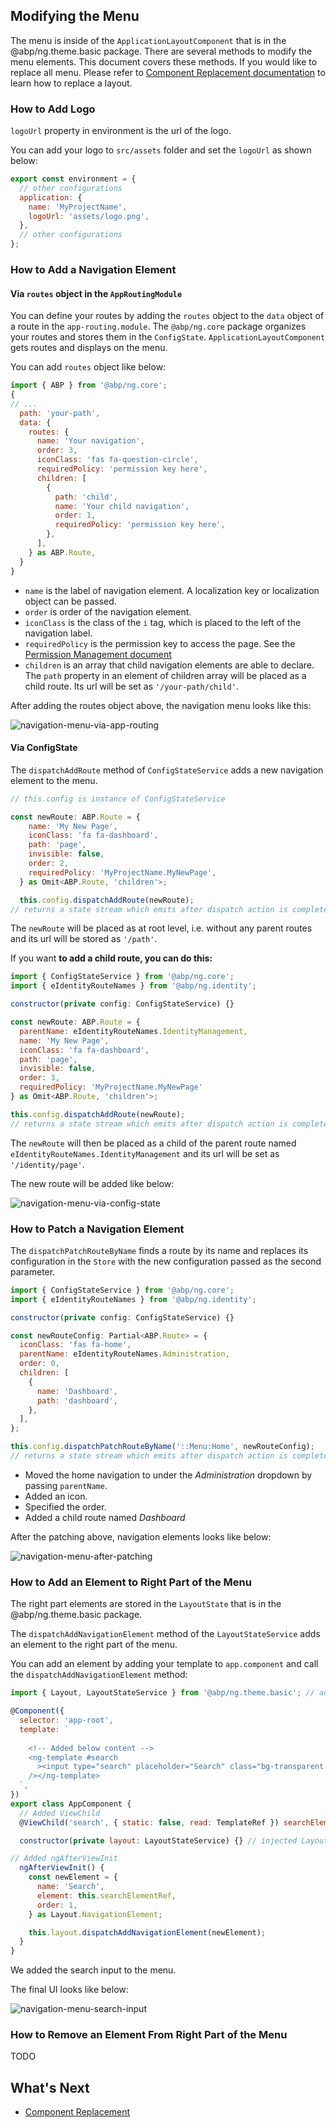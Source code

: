 ## Modifying the Menu

The menu is inside of the `ApplicationLayoutComponent` that is in the @abp/ng.theme.basic package. There are several methods to modify the menu elements. This document covers these methods. If you would like to replace all menu. Please refer to [Component Replacement documentation](./Component-Replacement.md) to learn how to replace a layout.


<!-- TODO: Replace layout replacement document with component replacement. Layout replacement document will be created.-->


### How to Add Logo

`logoUrl` property in environment is the url of the logo. 

You can add your logo to `src/assets` folder and set the `logoUrl` as shown below:

```js
export const environment = {
  // other configurations
  application: {
    name: 'MyProjectName',
    logoUrl: 'assets/logo.png',
  },
  // other configurations
};
```

### How to Add a Navigation Element

#### Via `routes` object in the `AppRoutingModule`

You can define your routes by adding the `routes` object to the `data` object of a route in the `app-routing.module`. The `@abp/ng.core` package organizes your routes and stores them in the `ConfigState`. `ApplicationLayoutComponent` gets routes and displays on the menu.

You can add `routes` object like below:

```js
import { ABP } from '@abp/ng.core';
{
// ...
  path: 'your-path',
  data: {
    routes: {
      name: 'Your navigation',
      order: 3,
      iconClass: 'fas fa-question-circle',
      requiredPolicy: 'permission key here',
      children: [
        {
          path: 'child',
          name: 'Your child navigation',
          order: 1,
          requiredPolicy: 'permission key here',
        },
      ],
    } as ABP.Route,
  }
}
```

- `name` is the label of navigation element. A localization key or localization object can be passed.
- `order` is order of the navigation element.
- `iconClass` is the class of the `i` tag, which is placed to the left of the navigation label.
- `requiredPolicy` is the permission key to access the page. See the [Permission Management document](./Permission-Management.md)
- `children` is an array that child navigation elements are able to declare. The `path` property in an element of children array will be placed as a child route. Its url will be set as `'/your-path/child'`.

After adding the routes object above, the navigation menu looks like this:

![navigation-menu-via-app-routing](./images/navigation-menu-via-app-routing.png)

#### Via ConfigState

The `dispatchAddRoute` method of `ConfigStateService` adds a new navigation element to the menu.

```js
// this.config is instance of ConfigStateService

const newRoute: ABP.Route = {
    name: 'My New Page',
    iconClass: 'fa fa-dashboard',
    path: 'page',
    invisible: false,
    order: 2,
    requiredPolicy: 'MyProjectName.MyNewPage',
  } as Omit<ABP.Route, 'children'>;

  this.config.dispatchAddRoute(newRoute);
// returns a state stream which emits after dispatch action is complete
```

The `newRoute` will be placed as at root level, i.e. without any parent routes and its url will be stored as `'/path'`.

If you want **to add a child route, you can do this:**

```js
import { ConfigStateService } from '@abp/ng.core';
import { eIdentityRouteNames } from '@abp/ng.identity';

constructor(private config: ConfigStateService) {}

const newRoute: ABP.Route = {
  parentName: eIdentityRouteNames.IdentityManagement,
  name: 'My New Page',
  iconClass: 'fa fa-dashboard',
  path: 'page',
  invisible: false,
  order: 3,
  requiredPolicy: 'MyProjectName.MyNewPage'
} as Omit<ABP.Route, 'children'>;

this.config.dispatchAddRoute(newRoute);
// returns a state stream which emits after dispatch action is complete
```

The `newRoute` will then be placed as a child of the parent route named `eIdentityRouteNames.IdentityManagement` and its url will be set as `'/identity/page'`.

The new route will be added like below:

![navigation-menu-via-config-state](./images/navigation-menu-via-config-state.png)

### How to Patch a Navigation Element

The `dispatchPatchRouteByName` finds a route by its name and replaces its configuration in the `Store` with the new configuration passed as the second parameter.

```js
import { ConfigStateService } from '@abp/ng.core';
import { eIdentityRouteNames } from '@abp/ng.identity';

constructor(private config: ConfigStateService) {}

const newRouteConfig: Partial<ABP.Route> = {
  iconClass: 'fas fa-home',
  parentName: eIdentityRouteNames.Administration,
  order: 0,
  children: [
    {
      name: 'Dashboard',
      path: 'dashboard',
    },
  ],
};

this.config.dispatchPatchRouteByName('::Menu:Home', newRouteConfig);
// returns a state stream which emits after dispatch action is complete
```

* Moved the home navigation to under the _Administration_ dropdown by passing `parentName`.
* Added an icon.
* Specified the order.
* Added a child route named _Dashboard_

After the patching above, navigation elements looks like below:

![navigation-menu-after-patching](./images/navigation-menu-after-patching.png)


### How to Add an Element to Right Part of the Menu

The right part elements are stored in the `LayoutState` that is in the @abp/ng.theme.basic package.

The `dispatchAddNavigationElement` method of the `LayoutStateService` adds an element to the right part of the menu. 

You can add an element by adding your template to `app.component` and call the `dispatchAddNavigationElement` method:

```js
import { Layout, LayoutStateService } from '@abp/ng.theme.basic'; // added this line

@Component({
  selector: 'app-root',
  template: `
  
    <!-- Added below content -->
    <ng-template #search
      ><input type="search" placeholder="Search" class="bg-transparent border-0"
    /></ng-template>
  `,
})
export class AppComponent {
  // Added ViewChild
  @ViewChild('search', { static: false, read: TemplateRef }) searchElementRef: TemplateRef<any>;

  constructor(private layout: LayoutStateService) {} // injected LayoutStateService

// Added ngAfterViewInit
  ngAfterViewInit() {
    const newElement = {
      name: 'Search',
      element: this.searchElementRef,
      order: 1,
    } as Layout.NavigationElement;

    this.layout.dispatchAddNavigationElement(newElement);
  }
}
```

We added the search input to the menu.

The final UI looks like below:

![navigation-menu-search-input](./images/navigation-menu-search-input.png)

### How to Remove an Element From Right Part of the Menu

TODO


## What's Next

* [Component Replacement](./Component-Replacement.md)